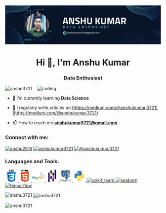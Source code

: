 ![logo](https://github.com/Anshu3721/Anshu3721/blob/main/banner1.jpg)
<!-- <img align="center" width="1100" height="500" src="https://github.com/Anshu3721/Anshu3721/blob/main/banner1.jpg"> -->
<h1 align="center">Hi 👋, I'm Anshu Kumar</h1>
<h3 align="center">Data Enthusiast</h3>
<img align="right" alt="coding" width="400px" src="https://media4.giphy.com/media/qgQUggAC3Pfv687qPC/giphy.gif?cid=6c09b95275ce6a0cf61fd64640b5636e746addc7b756785c&ep=v1_internal_gifs_gifId&rid=giphy.gif&ct=g">
<p align="left"> <img src="https://komarev.com/ghpvc/?username=anshu3721&label=Profile%20views&color=0e75b6&style=flat" alt="anshu3721" /> </p>

- 🌱 I’m currently learning **Data Science**

- 📝 I regularly write articles on [https://medium.com/@anshukumar.3721](https://medium.com/@anshukumar.3721)

- 📫 How to reach me **anshukumar3721@gmail.com**

<h3 align="left">Connect with me:</h3>
<p align="left">
<a href="https://twitter.com/anshu2516" target="blank"><img align="center" src="https://raw.githubusercontent.com/rahuldkjain/github-profile-readme-generator/master/src/images/icons/Social/twitter.svg" alt="anshu2516" height="30" width="40" /></a>
<a href="https://linkedin.com/in/anshukumar3721" target="blank"><img align="center" src="https://raw.githubusercontent.com/rahuldkjain/github-profile-readme-generator/master/src/images/icons/Social/linked-in-alt.svg" alt="anshukumar3721" height="30" width="40" /></a>
<a href="https://medium.com/@anshukumar.3721" target="blank"><img align="center" src="https://raw.githubusercontent.com/rahuldkjain/github-profile-readme-generator/master/src/images/icons/Social/medium.svg" alt="@anshukumar.3721" height="30" width="40" /></a>
</p>

<h3 align="left">Languages and Tools:</h3>
<p align="left"> <a href="https://www.w3schools.com/css/" target="_blank" rel="noreferrer"> <img src="https://raw.githubusercontent.com/devicons/devicon/master/icons/css3/css3-original-wordmark.svg" alt="css3" width="40" height="40"/> </a> <a href="https://www.w3.org/html/" target="_blank" rel="noreferrer"> <img src="https://raw.githubusercontent.com/devicons/devicon/master/icons/html5/html5-original-wordmark.svg" alt="html5" width="40" height="40"/> </a> <a href="https://www.mysql.com/" target="_blank" rel="noreferrer"> <img src="https://raw.githubusercontent.com/devicons/devicon/master/icons/mysql/mysql-original-wordmark.svg" alt="mysql" width="40" height="40"/> </a> <a href="https://pandas.pydata.org/" target="_blank" rel="noreferrer"> <img src="https://raw.githubusercontent.com/devicons/devicon/2ae2a900d2f041da66e950e4d48052658d850630/icons/pandas/pandas-original.svg" alt="pandas" width="40" height="40"/> </a> <a href="https://www.postgresql.org" target="_blank" rel="noreferrer"> <img src="https://raw.githubusercontent.com/devicons/devicon/master/icons/postgresql/postgresql-original-wordmark.svg" alt="postgresql" width="40" height="40"/> </a> <a href="https://www.python.org" target="_blank" rel="noreferrer"> <img src="https://raw.githubusercontent.com/devicons/devicon/master/icons/python/python-original.svg" alt="python" width="40" height="40"/> </a> <a href="https://scikit-learn.org/" target="_blank" rel="noreferrer"> <img src="https://upload.wikimedia.org/wikipedia/commons/0/05/Scikit_learn_logo_small.svg" alt="scikit_learn" width="40" height="40"/> </a> <a href="https://seaborn.pydata.org/" target="_blank" rel="noreferrer"> <img src="https://seaborn.pydata.org/_images/logo-mark-lightbg.svg" alt="seaborn" width="40" height="40"/> </a> <a href="https://www.tensorflow.org" target="_blank" rel="noreferrer"> <img src="https://www.vectorlogo.zone/logos/tensorflow/tensorflow-icon.svg" alt="tensorflow" width="40" height="40"/> </a> </p>

<p><img align="left" src="https://github-readme-stats.vercel.app/api/top-langs?username=anshu3721&show_icons=true&locale=en&layout=compact" alt="anshu3721" /></p>

<p>&nbsp;<img align="center" src="https://github-readme-stats.vercel.app/api?username=anshu3721&show_icons=true&locale=en" alt="anshu3721" /></p>

<p><img align="center" src="https://github-readme-streak-stats.herokuapp.com/?user=anshu3721&" alt="anshu3721" /></p>
